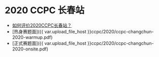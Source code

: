 # 2020 CCPC 长春站

- [如何评价2020CCPC长春站？](https://www.zhihu.com/question/427096184)
- [热身赛题面]({{ var.upload_file_host }}ccpc/2020/ccpc-changchun-2020-warmup.pdf)
- [正式赛题面]({{ var.upload_file_host }}ccpc/2020/ccpc-changchun-2020-onsite.pdf)